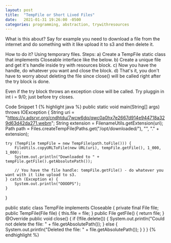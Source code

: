```yaml
---
layout: post
title:  "TempFile or Short Lived Files"
date:   2021-01-31 19:26:00 -0500
categories: programming, abstraction, trywithresources
---
```

What is this about?
Say for example you need to download a file from the internet and do something with it like upload it to s3 and then delete it.

How to do it?
Using temporary files.
Steps: 
a) Create a TempFile static class that implements Closeable interface like the below.
b) Create a unique file and get it's handle inside try with resources block.
c) Now you have the handle, do whatever you want and close the block.
d) That's it, you don't have to worry about deleting the file since close() will be called right after the try block is done.

Even if the try block throws an exception close will be called.
Try pluggin in int i = 9/0; just before try closes.

Code Snippet 1
{% highlight java %}
public static void main(String[] args) throws IOException {
    String uri = "https://v.adsrvr.org/cndhtdu/7wcw6dq/qwc0a0hx7e2667d914e944718a329d63d42da271.webm";
    String extension = FilenameUtils.getExtension(uri);
    Path path = Files.createTempFile(Paths.get("/opt/downloaded/"), "", "." + extension);

    try (TempFile tempFile = new TempFile(path.toFile())) {
        FileUtils.copyURLToFile(new URL(uri), tempFile.getFile(), 1_000, 1_000);
        System.out.println("Downloaded to " + tempFile.getFile().getAbsolutePath());

        // You have the file handle: tempFile.getFile() - do whatever you want with it like upload to s3.
    } catch (Exception e) {
        System.out.println("OOOOPS");
    }
}

public static class TempFile implements Closeable {
    private final File file;
    public TempFile(File file) {
        this.file = file;
    }
    public File getFile() {
        return file;
    }
    @Override
    public void close() {
        if (!file.delete()) {
            System.out.println("Could not delete the file: " + file.getAbsolutePath());
        } else {
            System.out.println("Deleted the file: " + file.getAbsolutePath());
        }
    }
}
{% endhighlight %}